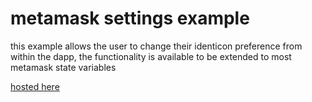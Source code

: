 # metamask settings example
this example allows the user to change their identicon preference from within the dapp, the functionality is available to be extended to most metamask state variables

[hosted here](https://mountainous-dentist.glitch.me/)